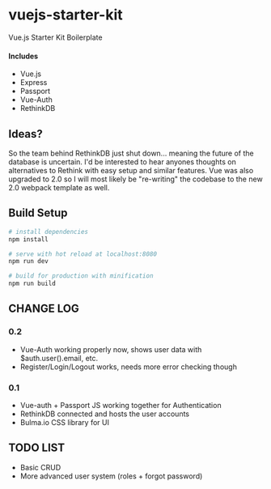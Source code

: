 # vuejs-starter-kit
Vue.js Starter Kit Boilerplate
#### Includes
- Vue.js
- Express
- Passport 
- Vue-Auth
- RethinkDB

## Ideas?
So the team behind RethinkDB just shut down... meaning the future of the database is uncertain. I'd be interested to hear anyones thoughts on alternatives to Rethink with easy setup and similar features.
Vue was also upgraded to 2.0 so I will most likely be "re-writing" the codebase to the new 2.0 webpack template as well.

## Build Setup

``` bash
# install dependencies
npm install

# serve with hot reload at localhost:8080
npm run dev

# build for production with minification
npm run build

```
## CHANGE LOG
### 0.2
- Vue-Auth working properly now, shows user data with $auth.user().email, etc.
- Register/Login/Logout works, needs more error checking though

### 0.1
- Vue-auth + Passport JS working together for Authentication
- RethinkDB connected and hosts the user accounts
- Bulma.io CSS library for UI

## TODO LIST
- Basic CRUD
- More advanced user system (roles + forgot password)
